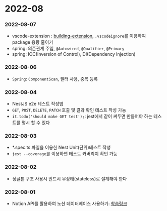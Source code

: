 # 2022-08

### 2022-08-07
- vscode-extension : [building-extension](https://code.visualstudio.com/api/working-with-extensions/bundling-extension), `.vscodeignore`를 이용하여 package 용량 줄이기
- spring: 의존관계 주입, `@Autowired`, `@Qualifier`, `@Primary`
- spring: IOC(Inversion of Control), DI(Dependency Injection)

### 2022-08-06
- `Spring`: `ComponentScan`, 필터 사용, 중복 등록

### 2022-08-04
- NestJS e2e 테스트 작성법
- `GET`, `POST`, `DELETE`, `PATCH` 호출 및 결과 확인 테스트 작성 가능
- `it.todo('should make GET test');`: jest에서 같이 써두면 만들어야 하는 테스트를 명시 할 수 있다

### 2022-08-03
- *.spec.ts 파일을 이용한 Nest Unit(단위)테스트 작성
- `jest --coverage`를 이용하면 테스트 커버리지 확인 가능

### 2022-08-02
- 싱글톤 구조 사용시 반드시 무상태(stateless)로 설계해야 한다

### 2022-08-01
- Notion API를 활용하여 노션 데이터베이스 사용하기: [학습링크](https://youtu.be/XCAwSBdeejU)
